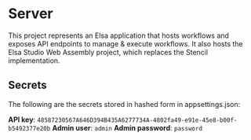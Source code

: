 # Server

This project represents an Elsa application that hosts workflows and exposes API endpoints to manage & execute workflows.
It also hosts the Elsa Studio Web Assembly project, which replaces the Stencil implementation.

## Secrets
The following are the secrets stored in hashed form in appsettings.json:

**API key**: `48587230567A646D394B435A6277734A-4802fa49-e91e-45e8-b00f-b5492377e20b`
**Admin user**: `admin`
**Admin password**: `password`